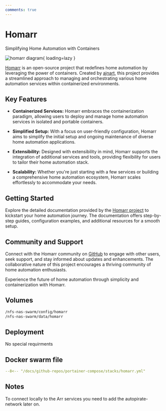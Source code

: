 ```yaml
---
comments: true
---
```


# Homarr

Simplifying Home Automation with Containers

![homarr diagram](/assets/diagrams/homarr.png){ loading=lazy }

[Homarr](https://github.com/ajnart/homarr) is an open-source project that redefines home automation by leveraging the power of containers. Created by [ajnart](https://github.com/ajnart), this project provides a streamlined approach to managing and orchestrating various home automation services within containerized environments.

## Key Features

- **Containerized Services:** Homarr embraces the containerization paradigm, allowing users to deploy and manage home automation services in isolated and portable containers.

- **Simplified Setup:** With a focus on user-friendly configuration, Homarr aims to simplify the initial setup and ongoing maintenance of diverse home automation applications.

- **Extensibility:** Designed with extensibility in mind, Homarr supports the integration of additional services and tools, providing flexibility for users to tailor their home automation stack.

- **Scalability:** Whether you're just starting with a few services or building a comprehensive home automation ecosystem, Homarr scales effortlessly to accommodate your needs.

## Getting Started

Explore the detailed documentation provided by the [Homarr project](https://github.com/ajnart/homarr) to kickstart your home automation journey. The documentation offers step-by-step guides, configuration examples, and additional resources for a smooth setup.

## Community and Support

Connect with the Homarr community on [GitHub](https://github.com/ajnart/homarr) to engage with other users, seek support, and stay informed about updates and enhancements. The collaborative nature of this project encourages a thriving community of home automation enthusiasts.

Experience the future of home automation through simplicity and containerization with Homarr.


## Volumes

```bash
/nfs-nas-swarm/config/homarr
/nfs-nas-swarm/data/homarr
```

## Deployment
No special requirments

## Docker swarm file
``` yaml linenums="1" 
--8<-- "/docs/github-repos/portainer-compose/stacks/homarr.yml"
```

## Notes
To connect locally to the Arr services you need to add the autopirate-network later on. 
